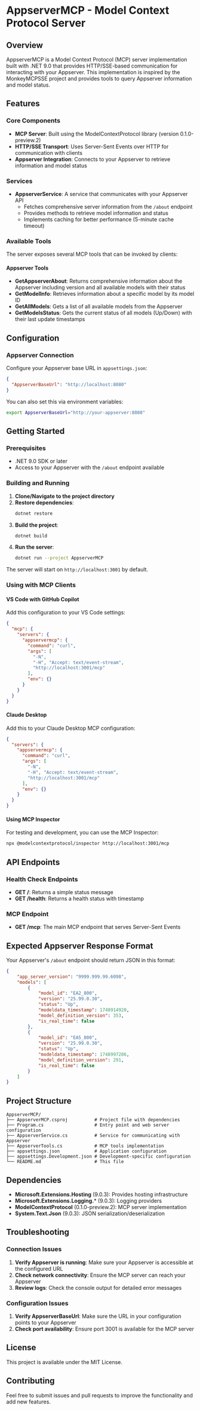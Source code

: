 # AppserverMCP - Model Context Protocol Server

## Overview

AppserverMCP is a Model Context Protocol (MCP) server implementation built with .NET 9.0 that provides HTTP/SSE-based communication for interacting with your Appserver. This implementation is inspired by the MonkeyMCPSSE project and provides tools to query Appserver information and model status.

## Features

### Core Components

* **MCP Server**: Built using the ModelContextProtocol library (version 0.1.0-preview.2)
* **HTTP/SSE Transport**: Uses Server-Sent Events over HTTP for communication with clients
* **Appserver Integration**: Connects to your Appserver to retrieve information and model status

### Services

* **AppserverService**: A service that communicates with your Appserver API
  * Fetches comprehensive server information from the `/about` endpoint
  * Provides methods to retrieve model information and status
  * Implements caching for better performance (5-minute cache timeout)

### Available Tools

The server exposes several MCP tools that can be invoked by clients:

#### Appserver Tools

* **GetAppserverAbout**: Returns comprehensive information about the Appserver including version and all available models with their status
* **GetModelInfo**: Retrieves information about a specific model by its model ID
* **GetAllModels**: Gets a list of all available models from the Appserver
* **GetModelsStatus**: Gets the current status of all models (Up/Down) with their last update timestamps

## Configuration

### Appserver Connection

Configure your Appserver base URL in `appsettings.json`:

```json
{
  "AppserverBaseUrl": "http://localhost:8080"
}
```

You can also set this via environment variables:
```bash
export AppserverBaseUrl="http://your-appserver:8080"
```

## Getting Started

### Prerequisites

* .NET 9.0 SDK or later
* Access to your Appserver with the `/about` endpoint available

### Building and Running

1. **Clone/Navigate to the project directory**
2. **Restore dependencies**:
   ```bash
   dotnet restore
   ```
3. **Build the project**:
   ```bash
   dotnet build
   ```
4. **Run the server**:
   ```bash
   dotnet run --project AppserverMCP
   ```

The server will start on `http://localhost:3001` by default.

### Using with MCP Clients

#### VS Code with GitHub Copilot

Add this configuration to your VS Code settings:

```json
{
  "mcp": {
    "servers": {
      "appservermcp": {
        "command": "curl",
        "args": [
          "-N",
          "-H", "Accept: text/event-stream",
          "http://localhost:3001/mcp"
        ],
        "env": {}
      }
    }
  }
}
```

#### Claude Desktop

Add this to your Claude Desktop MCP configuration:

```json
{
  "servers": {
    "appservermcp": {
      "command": "curl",
      "args": [
        "-N",
        "-H", "Accept: text/event-stream", 
        "http://localhost:3001/mcp"
      ],
      "env": {}
    }
  }
}
```

#### Using MCP Inspector

For testing and development, you can use the MCP Inspector:

```bash
npx @modelcontextprotocol/inspector http://localhost:3001/mcp
```

## API Endpoints

### Health Check Endpoints

* **GET /**: Returns a simple status message
* **GET /health**: Returns a health status with timestamp

### MCP Endpoint

* **GET /mcp**: The main MCP endpoint that serves Server-Sent Events

## Expected Appserver Response Format

Your Appserver's `/about` endpoint should return JSON in this format:

```json
{
    "app_server_version": "9999.999.99.6098",
    "models": [
        {
            "model_id": "EA2_800",
            "version": "25.99.0.30",
            "status": "Up",
            "modeldata_timestamp": 1748914920,
            "model_definition_version": 353,
            "is_real_time": false
        },
        {
            "model_id": "EA5_800",
            "version": "25.99.0.30",
            "status": "Up",
            "modeldata_timestamp": 1748997286,
            "model_definition_version": 291,
            "is_real_time": false
        }
    ]
}
```

## Project Structure

```
AppserverMCP/
├── AppserverMCP.csproj          # Project file with dependencies
├── Program.cs                   # Entry point and web server configuration
├── AppserverService.cs          # Service for communicating with Appserver
├── AppserverTools.cs            # MCP tools implementation
├── appsettings.json             # Application configuration
├── appsettings.Development.json # Development-specific configuration
└── README.md                    # This file
```

## Dependencies

* **Microsoft.Extensions.Hosting** (9.0.3): Provides hosting infrastructure
* **Microsoft.Extensions.Logging.*** (9.0.3): Logging providers
* **ModelContextProtocol** (0.1.0-preview.2): MCP server implementation
* **System.Text.Json** (9.0.3): JSON serialization/deserialization

## Troubleshooting

### Connection Issues

1. **Verify Appserver is running**: Make sure your Appserver is accessible at the configured URL
2. **Check network connectivity**: Ensure the MCP server can reach your Appserver
3. **Review logs**: Check the console output for detailed error messages

### Configuration Issues

1. **Verify AppserverBaseUrl**: Make sure the URL in your configuration points to your Appserver
2. **Check port availability**: Ensure port 3001 is available for the MCP server

## License

This project is available under the MIT License.

## Contributing

Feel free to submit issues and pull requests to improve the functionality and add new features. 